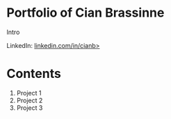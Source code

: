 # Portfolio of Cian Brassinne

Intro 

LinkedIn: <a href="https://linkedin.com/in/cianb" target="_blank">linkedin.com/in/cianb></a>

# Contents

1. Project 1
2. Project 2
3. Project 3

